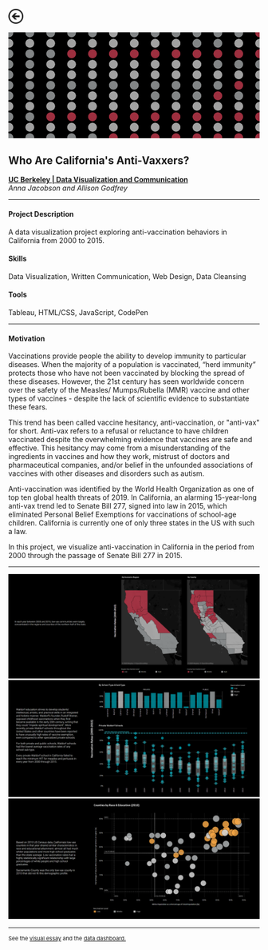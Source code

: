 [<img src="images/arrow_back.png?raw=true" width="30"/>](/data_science/index)

[<img src="images/anti-vaxxers_5.PNG?raw=true"/>](https://github.com/annacjacobson/207_FinalProject_Askeladden)

## Who Are California's Anti-Vaxxers?
[**UC Berkeley | Data Visualization and Communication**](https://www.ischool.berkeley.edu/courses/datasci/209)<br>
*Anna Jacobson and Allison Godfrey*

---

#### Project Description
A data visualization project exploring anti-vaccination behaviors in California from 2000 to 2015.

#### Skills 
Data Visualization, Written Communication, Web Design, Data Cleansing

#### Tools 
Tableau, HTML/CSS, JavaScript, CodePen

---

#### Motivation

Vaccinations provide people the ability to develop immunity to particular diseases. When the majority of a population is vaccinated, “herd immunity” protects those who have not been vaccinated by blocking the spread of these diseases. However, the 21st century has seen worldwide concern over the safety of the Measles/ Mumps/Rubella (MMR) vaccine and other types of vaccines - despite the lack of scientific evidence to substantiate these fears.

This trend has been called vaccine hesitancy, anti-vaccination, or "anti-vax" for short. Anti-vax refers to a refusal or reluctance to have children vaccinated despite the overwhelming evidence that vaccines are safe and effective. This hesitancy may come from a misunderstanding of the ingredients in vaccines and how they work, mistrust of doctors and pharmaceutical companies, and/or belief in the unfounded associations of vaccines with other diseases and disorders such as autism.

Anti-vaccination was identified by the World Health Organization as one of top ten global health threats of 2019. In California, an alarming 15-year-long anti-vax trend led to Senate Bill 277, signed into law in 2015, which eliminated Personal Belief Exemptions for vaccinations of school-age children. California is currently one of only three states in the US with such a law.

In this project, we visualize anti-vaccination in California in the period from 2000 through the passage of Senate Bill 277 in 2015.

---

<img src="images/anti-vaxxers_4.PNG?raw=true"/>

<img src="images/anti-vaxxers_2.PNG?raw=true"/> 

<img src="images/anti-vaxxers_3.PNG?raw=true"/>

---
<p style="font-size:11px">See the <a href="http://people.ischool.berkeley.edu/~ajacobson/final_project/">visual essay</a> and the <a href="http://people.ischool.berkeley.edu/~ajacobson/final_project_db/">data dashboard.</a></p>

